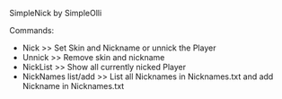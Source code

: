 SimpleNick by SimpleOlli

Commands:
- Nick >> Set Skin and Nickname or unnick the Player
- Unnick >> Remove skin and nickname
- NickList >> Show all currently nicked Player
- NickNames list/add >> List all Nicknames in Nicknames.txt and add Nickname in Nicknames.txt
